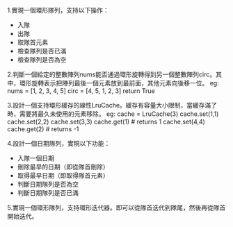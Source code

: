 

1.實現一個環形隊列，支持以下操作：
- 入隊
- 出隊
- 取隊首元素
- 檢查隊列是否已滿
- 檢查隊列是否為空

2.判斷一個給定的整數陣列nums能否通過環形旋轉得到另一個整數陣列circ。其中，環形旋轉表示把陣列最後一個元素放到最前面，其他元素向後移一位。
eg:
nums = [1, 2, 3, 4, 5]
circ = [4, 5, 1, 2, 3]
return True

3.設計一個支持環形緩存的線性LruCache。緩存有容量大小限制，當緩存滿了時，需要將最久未使用的元素移除。
eg:
cache = LruCache(3)
cache.set(1,1)
cache.set(2,2)
cache.set(3,3)
cache.get(1) # returns 1
cache.set(4,4)
cache.get(2) # returns -1

4.設計一個日期隊列，實現以下功能：
- 入隊一個日期
- 刪除最早的日期（即從隊首刪除）
- 取得最早日期（即取得隊首元素）
- 判斷日期隊列是否為空
- 判斷日期隊列是否已滿

5.實現一個環形隊列，支持環形迭代器。即可以從隊首迭代到隊尾，然後再從隊首開始迭代。